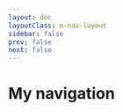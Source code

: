 ```yaml
---
layout: doc
layoutClass: m-nav-layout
sidebar: false
prev: false
next: false
---
```

<style src="../../docs/.vitepress/theme/style/nav.scss"></style>

<script setup>
import { NAV_DATA } from '../en/utils/data.ts'
</script>


# My navigation

<NavLinks v-for="{title, items} in NAV_DATA" :title="title" :items="items"/>